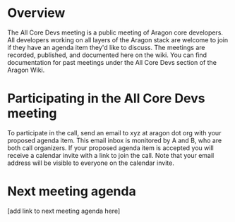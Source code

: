 # Overview

The All Core Devs meeting is a public meeting of Aragon core developers. All developers working on all layers of the Aragon stack are welcome to join if they have an agenda item they'd like to discuss. The meetings are recorded, published, and documented here on the wiki. You can find documentation for past meetings under the All Core Devs section of the Aragon Wiki.

# Participating in the All Core Devs meeting
To participate in the call, send an email to xyz at aragon dot org with your proposed agenda item. This email inbox is monitored by A and B, who are both call organizers. If your proposed agenda item is accepted you will receive a calendar invite with a link to join the call. Note that your email address will be visible to everyone on the calendar invite.

# Next meeting agenda

[add link to next meeting agenda here]
